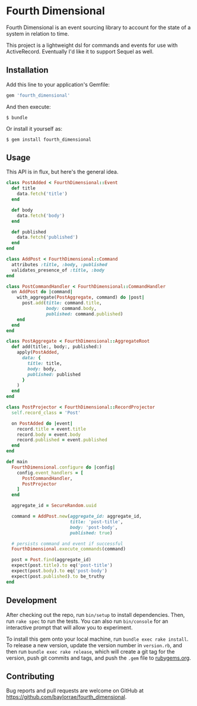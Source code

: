 # Fourth Dimensional

Fourth Dimensional is an event sourcing library to account for the state of a
system in relation to time.

This project is a lightweight dsl for commands and events for use with
ActiveRecord. Eventually I'd like it to support Sequel as well.

## Installation

Add this line to your application's Gemfile:

```ruby
gem 'fourth_dimensional'
```

And then execute:

    $ bundle

Or install it yourself as:

    $ gem install fourth_dimensional

## Usage

This API is in flux, but here's the general idea.

```ruby
class PostAdded < FourthDimensional::Event
  def title
    data.fetch('title')
  end

  def body
    data.fetch('body')
  end

  def published
    data.fetch('published')
  end
end

class AddPost < FourthDimensional::Command
  attributes :title, :body, :published
  validates_presence_of :title, :body
end

class PostCommandHandler < FourthDimensional::CommandHandler
  on AddPost do |command|
    with_aggregate(PostAggregate, command) do |post|
      post.add(title: command.title,
               body: command.body,
               published: command.published)
    end
  end
end

class PostAggregate < FourthDimensional::AggregateRoot
  def add(title:, body:, published:)
    apply(PostAdded,
      data: {
        title: title,
        body: body,
        published: published
      }
    )
  end
end

class PostProjector < FourthDimensional::RecordProjector
  self.record_class = 'Post'

  on PostAdded do |event|
    record.title = event.title
    record.body = event.body
    record.published = event.published
  end
end

def main
  FourthDimensional.configure do |config|
    config.event_handlers = [
      PostCommandHandler,
      PostProjector
    ]
  end

  aggregate_id = SecureRandom.uuid

  command = AddPost.new(aggregate_id: aggregate_id,
                        title: 'post-title',
                        body: 'post-body',
                        published: true)

  # persists command and event if successful
  FourthDimensional.execute_commands(command)

  post = Post.find(aggregate_id)
  expect(post.title).to eq('post-title')
  expect(post.body).to eq('post-body')
  expect(post.published).to be_truthy
end
```

## Development

After checking out the repo, run `bin/setup` to install dependencies. Then, run `rake spec` to run the tests. You can also run `bin/console` for an interactive prompt that will allow you to experiment.

To install this gem onto your local machine, run `bundle exec rake install`. To release a new version, update the version number in `version.rb`, and then run `bundle exec rake release`, which will create a git tag for the version, push git commits and tags, and push the `.gem` file to [rubygems.org](https://rubygems.org).

## Contributing

Bug reports and pull requests are welcome on GitHub at https://github.com/baylorrae/fourth_dimensional.
